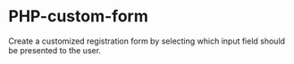 # PHP-custom-form
Create a customized registration form by selecting which input field should be presented to the user.
